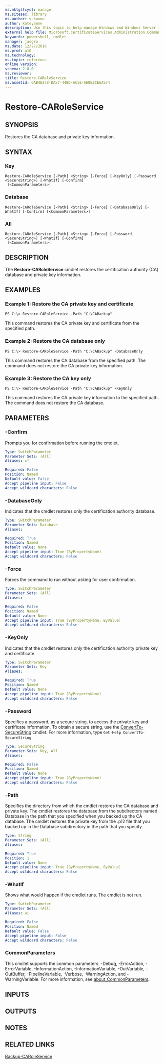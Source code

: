 ```yaml
---
ms.mktglfcycl: manage
ms.sitesec: library
ms.author: v-kaunu
author: Kateyanne
description: Use this topic to help manage Windows and Windows Server technologies with Windows PowerShell.
external help file: Microsoft.CertificateServices.Administration.Commands.dll-Help.xml
keywords: powershell, cmdlet
manager: jasgro
ms.date: 12/27/2016
ms.prod: w10
ms.technology: 
ms.topic: reference
online version: 
schema: 2.0.0
ms.reviewer:
title: Restore-CARoleService
ms.assetid: 6AB4E278-DA57-44BD-AC5E-6E0BECE6A574
---
```


# Restore-CARoleService

## SYNOPSIS
Restores the CA database and private key information.

## SYNTAX

### Key
```
Restore-CARoleService [-Path] <String> [-Force] [-KeyOnly] [-Password <SecureString>] [-WhatIf] [-Confirm]
 [<CommonParameters>]
```

### Database
```
Restore-CARoleService [-Path] <String> [-Force] [-DatabaseOnly] [-WhatIf] [-Confirm] [<CommonParameters>]
```

### All
```
Restore-CARoleService [-Path] <String> [-Force] [-Password <SecureString>] [-WhatIf] [-Confirm]
 [<CommonParameters>]
```

## DESCRIPTION
The **Restore-CARoleService** cmdlet restores the certification authority (CA) database and private key information.

## EXAMPLES

### Example 1: Restore the CA private key and certificate
```
PS C:\> Restore-CARoleService -Path "C:\CABackup"
```

This command restores the CA private key and certificate from the specified path.

### Example 2: Restore the CA database only
```
PS C:\> Restore-CARoleService -Path "C:\CABackup" -DatabaseOnly
```

This command restores the CA database from the specified path.
The command does not restore the CA private key information.

### Example 3: Restore the CA key only
```
PS C:\> Restore-CARoleService -Path "C:\CABackup" -KeyOnly
```

This command restores the CA private key information to the specified path.
The command does not restore the CA database.

## PARAMETERS

### -Confirm
Prompts you for confirmation before running the cmdlet.

```yaml
Type: SwitchParameter
Parameter Sets: (All)
Aliases: cf

Required: False
Position: Named
Default value: False
Accept pipeline input: False
Accept wildcard characters: False
```

### -DatabaseOnly
Indicates that the cmdlet restores only the certification authority database.

```yaml
Type: SwitchParameter
Parameter Sets: Database
Aliases: 

Required: True
Position: Named
Default value: None
Accept pipeline input: True (ByPropertyName)
Accept wildcard characters: False
```

### -Force
Forces the command to run without asking for user confirmation.

```yaml
Type: SwitchParameter
Parameter Sets: (All)
Aliases: 

Required: False
Position: Named
Default value: None
Accept pipeline input: True (ByPropertyName, ByValue)
Accept wildcard characters: False
```

### -KeyOnly
Indicates that the cmdlet restores only the certification authority private key and certificate.

```yaml
Type: SwitchParameter
Parameter Sets: Key
Aliases: 

Required: True
Position: Named
Default value: None
Accept pipeline input: True (ByPropertyName)
Accept wildcard characters: False
```

### -Password
Specifies a password, as a secure string, to access the private key and certificate information.
To obtain a secure string, use the [ConvertTo-SecureString](https://go.microsoft.com/fwlink/?LinkID=113291) cmdlet.
For more information, type `Get-Help ConvertTo-SecureString`.

```yaml
Type: SecureString
Parameter Sets: Key, All
Aliases: 

Required: False
Position: Named
Default value: None
Accept pipeline input: True (ByPropertyName)
Accept wildcard characters: False
```

### -Path
Specifies the directory from which the cmdlet restores the CA database and private key.
The cmdlet restores the database from the subdirectory named Database in the path that you specified when you backed up the CA database.
The cmdlet restores the private key from the .p12 file that you backed up in the Database subdirectory in the path that you specify.

```yaml
Type: String
Parameter Sets: (All)
Aliases: 

Required: True
Position: 1
Default value: None
Accept pipeline input: True (ByPropertyName, ByValue)
Accept wildcard characters: False
```

### -WhatIf
Shows what would happen if the cmdlet runs.
The cmdlet is not run.

```yaml
Type: SwitchParameter
Parameter Sets: (All)
Aliases: wi

Required: False
Position: Named
Default value: False
Accept pipeline input: False
Accept wildcard characters: False
```

### CommonParameters
This cmdlet supports the common parameters: -Debug, -ErrorAction, -ErrorVariable, -InformationAction, -InformationVariable, -OutVariable, -OutBuffer, -PipelineVariable, -Verbose, -WarningAction, and -WarningVariable. For more information, see [about_CommonParameters](https://go.microsoft.com/fwlink/?LinkID=113216).

## INPUTS

## OUTPUTS

## NOTES

## RELATED LINKS

[Backup-CARoleService](./Backup-CARoleService.md)

